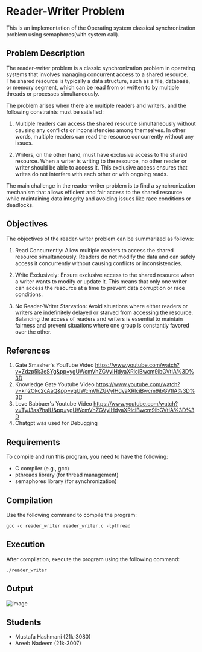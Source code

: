 # Reader-Writer Problem
This is an implementation of the Operating system classical synchronization problem using semaphores(with system call).
## Problem Description
The reader-writer problem is a classic synchronization problem in operating systems that involves managing concurrent access to a shared resource. The shared resource is typically a data structure, such as a file, database, or memory segment, which can be read from or written to by multiple threads or processes simultaneously.

The problem arises when there are multiple readers and writers, and the following constraints must be satisfied:
  1. Multiple readers can access the shared resource simultaneously without causing any conflicts or inconsistencies among themselves. In other words, multiple readers can read the resource concurrently without any issues.

  2. Writers, on the other hand, must have exclusive access to the shared resource. When a writer is writing to the resource, no other reader or writer should be  able to access it. This exclusive access ensures that writes do not interfere with each other or with ongoing reads.

The main challenge in the reader-writer problem is to find a synchronization mechanism that allows efficient and fair access to the shared resource while maintaining data integrity and avoiding issues like race conditions or deadlocks.

## Objectives
The objectives of the reader-writer problem can be summarized as follows:

1. Read Concurrently: Allow multiple readers to access the shared resource simultaneously. Readers do not modify the data and can safely access it concurrently without causing conflicts or inconsistencies.

2. Write Exclusively: Ensure exclusive access to the shared resource when a writer wants to modify or update it. This means that only one writer can access the resource at a time to prevent data corruption or race conditions.

3. No Reader-Writer Starvation: Avoid situations where either readers or writers are indefinitely delayed or starved from accessing the resource. Balancing the access of readers and writers is essential to maintain fairness and prevent situations where one group is constantly favored over the other.
## References

1. Gate Smasher's YouTube Video https://www.youtube.com/watch?v=Zdzp5k3eSYg&pp=ygUWcmVhZGVyIHdyaXRlciBwcm9ibGVtIA%3D%3D
2. Knowledge Gate Youtube Video https://www.youtube.com/watch?v=kn2Okc2cAaQ&pp=ygUWcmVhZGVyIHdyaXRlciBwcm9ibGVtIA%3D%3D
3. Love Babbaer's Youtube Video https://www.youtube.com/watch?v=TyJ3as7haIU&pp=ygUWcmVhZGVyIHdyaXRlciBwcm9ibGVtIA%3D%3D
4. Chatgpt was used for Debugging
## Requirements
To compile and run this program, you need to have the following:

* C compiler (e.g., gcc)
* pthreads library (for thread management)
* semaphores library (for synchronization)
## Compilation
Use the following command to compile the program:

`gcc -o reader_writer reader_writer.c -lpthread`

## Execution
After compilation, execute the program using the following command:

`./reader_writer`

## Output
![image](https://github.com/MustafaHashmani/ReaderWriter-Problem/assets/63756923/aaf6e243-16ef-4404-acdd-cb5702c0cb78)


## Students
* Mustafa Hashmani (21k-3080)
* Areeb Nadeem (21k-3007)
